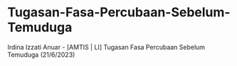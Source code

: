 # Tugasan-Fasa-Percubaan-Sebelum-Temuduga
Irdina Izzati Anuar - [AMTIS | LI] Tugasan Fasa Percubaan Sebelum Temuduga (21/6/2023)

